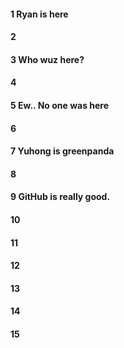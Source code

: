 #### 1 Ryan is here
#### 2
#### 3 Who wuz here?
#### 4
#### 5 Ew.. No one was here
#### 6
#### 7 Yuhong is greenpanda
#### 8
#### 9 GitHub is really good.
#### 10
#### 11
#### 12
#### 13
#### 14
#### 15